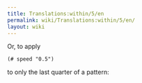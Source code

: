 ```yaml
---
title: Translations:within/5/en
permalink: wiki/Translations:within/5/en/
layout: wiki
---
```


Or, to apply

    (# speed "0.5")

to only the last quarter of a pattern:
